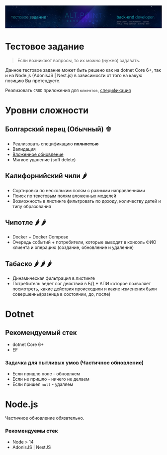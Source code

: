 ![header](<./beth.jpg>)

Тестовое задание
===

> Если возникают вопросы, то их можно (нужно) задавать.

Данное тестовое задание может быть решено как на dotnet Core 6+, так и на Node.js (AdonisJS | Nest.js) в зависимости от того на какую позицию Вы претендуете.

Реализовать `CRUD` приложения для `клиентов`, [спецификация](/openapi.yaml)

# Уровни сложности

## Болгарский перец (Обычный) &#x1FAD1;

- Реализовать спецификацию **полностью**
- Валидация
- [Вложенное обновление](/INNER_UPDATE.md)
- Мягкое удаление (soft delete)

## Калифорнийский чили &#127798;

- Сортировка по нескольким полям с разными направлениями
- Поиск по текстовым полям вложенных моделей
- Возможность в листинге фильтровать по доходу, количеству детей и типу образования

## Чипотле &#127798; &#127798;

- Docker + Docker Compose
- Очередь событий + потребители, которые выводят в консоль ФИО клиента и операцию (создание, обновление и удаление)

## Табаско &#127798; &#127798; &#127798;

- Динамическая фильтрация в листинге
- Потребитель ведет лог действий в БД + АПИ которое позволяет посмотреть, какие действия происходили и какие изменения были совершенны(разница в состоянии, до, после) 

# Dotnet

## Рекомендуемый стек
 - dotnet Core 6+
 - EF

### Задачка для пытливых умов (Частичное обновление)

- Если пришло поле - обновляем
- Если не пришло - ничего не делаем
- Если пришел `null` - удаляем


# Node.js

Частичное обновление обязательно.

### Рекомендуемы стек

- Node > 14
- AdonisJS | NestJS

